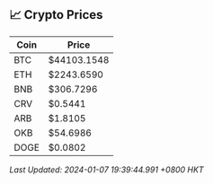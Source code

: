 ## 📈 Crypto Prices

| Coin | Price |
| ---- | ----- |
| BTC | $44103.1548 |
| ETH | $2243.6590 |
| BNB | $306.7296 |
| CRV | $0.5441 |
| ARB | $1.8105 |
| OKB | $54.6986 |
| DOGE | $0.0802 |

_Last Updated: 2024-01-07 19:39:44.991 +0800 HKT_